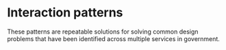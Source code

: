 # Interaction patterns

These patterns are repeatable solutions for solving common design problems that have been identified across multiple services in government.
